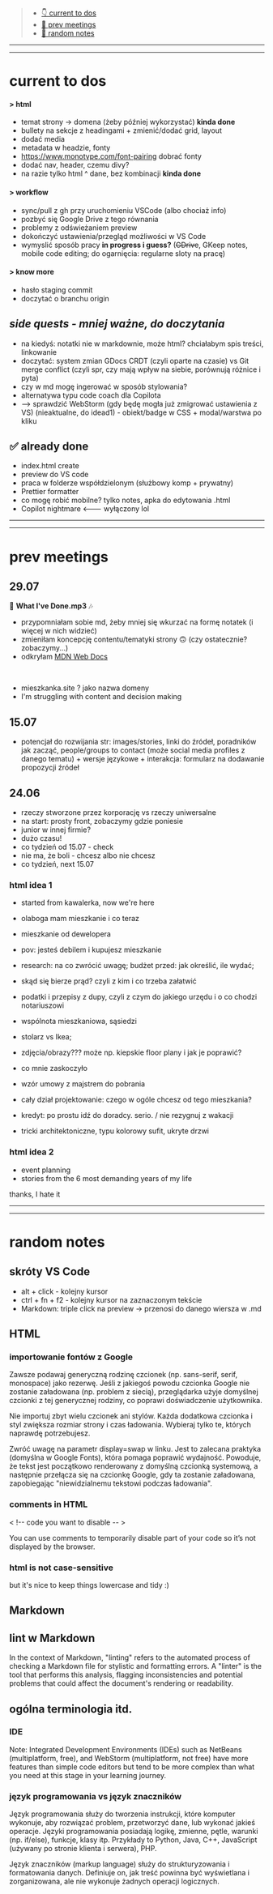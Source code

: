 > - [👇 current to dos](#current-to-dos)
> - [👀 prev meetings](#prev-meetings)
> - [📝 random notes](#random-notes)

<hr><hr>

# **current to dos**

#### > html

- temat strony -> domena (żeby później wykorzystać) **kinda done**
- bullety na sekcje z headingami + zmienić/dodać grid, layout
- dodać media
- metadata w headzie, fonty
- https://www.monotype.com/font-pairing dobrać fonty
- dodać nav, header, czemu divy?
- na razie tylko html ^ dane, bez kombinacji **kinda done**

#### > workflow

- sync/pull z gh przy uruchomieniu VSCode (albo chociaż info)
- pozbyć się Google Drive z tego równania
- problemy z odświeżaniem preview
- dokończyć ustawienia/przegląd możliwości w VS Code
- wymyslić sposób pracy **in progress i guess?** (~~GDrive~~, GKeep notes, mobile code editing; do ogarnięcia: regularne sloty na pracę)

#### > know more

- hasło staging commit
- doczytać o branchu origin

## _side quests - mniej ważne, do doczytania_

- na kiedyś: notatki nie w markdownie, może html? chciałabym spis treści, linkowanie
- doczytać: system zmian GDocs CRDT (czyli oparte na czasie) vs Git merge conflict (czyli spr, czy mają wpływ na siebie, porównują różnice i pyta)
- czy w md mogę ingerować w sposób stylowania?
- alternatywa typu code coach dla Copilota
- --> sprawdzić WebStorm (gdy będę mogła już zmigrować ustawienia z VS)
  (nieaktualne, do idead1) - obiekt/badge w CSS + modal/warstwa po kliku

## ✅ already done

- index.html create
- preview do VS code
- praca w folderze współdzielonym (służbowy komp + prywatny)
- Prettier formatter
- co mogę robić mobilne? tylko notes, apka do edytowania .html
- Copilot nightmare <--- wyłączony lol

<hr><hr>

# **prev meetings**

## 29.07

🎵 **What I've Done.mp3** 🎶

- przypomniałam sobie md, żeby mniej się wkurzać na formę notatek (i więcej w nich widzieć)
- zmieniłam koncepcję contentu/tematyki strony 🙃 (czy ostatecznie? zobaczymy...)
- odkryłam [MDN Web Docs](https://developer.mozilla.org/en-US/)

<br>

- mieszkanka.site ? jako nazwa domeny
- I'm struggling with content and decision making

## 15.07

- potencjał do rozwijania str: images/stories, linki do źródeł, poradników jak zacząć, people/groups to contact (może social media profiles z danego tematu) + wersje językowe + interakcja: formularz na dodawanie propozycji źródeł

## 24.06

- rzeczy stworzone przez korporację vs rzeczy uniwersalne
- na start: prosty front, zobaczymy gdzie poniesie
- junior w innej firmie?
- dużo czasu!
- co tydzień od 15.07 - check
- nie ma, że boli - chcesz albo nie chcesz
- co tydzień, next 15.07

### html idea 1

- started from kawalerka, now we're here
- olaboga mam mieszkanie i co teraz
- mieszkanie od dewelopera
- pov: jesteś debilem i kupujesz mieszkanie

- research: na co zwrócić uwagę; budżet przed: jak określić, ile wydać;
- skąd się bierze prąd? czyli z kim i co trzeba załatwić
- podatki i przepisy z dupy, czyli z czym do jakiego urzędu i o co chodzi notariuszowi
- wspólnota mieszkaniowa, sąsiedzi
- stolarz vs Ikea;
- zdjęcia/obrazy??? może np. kiepskie floor plany i jak je poprawić?
- co mnie zaskoczyło
- wzór umowy z majstrem do pobrania
- cały dział projektowanie: czego w ogóle chcesz od tego mieszkania?
- kredyt: po prostu idź do doradcy. serio. / nie rezygnuj z wakacji
- tricki architektoniczne, typu kolorowy sufit, ukryte drzwi

### html idea 2

- event planning
- stories from the 6 most demanding years of my life

thanks, I hate it

<hr><hr>

# **random notes**

## skróty VS Code

- alt + click - kolejny kursor
- ctrl + fn + f2 - kolejny kursor na zaznaczonym tekście
- Markdown: triple click na preview -> przenosi do danego wiersza w .md

## HTML

### importowanie fontów z Google

Zawsze podawaj generyczną rodzinę czcionek (np. sans-serif, serif, monospace) jako rezerwę. Jeśli z jakiegoś powodu czcionka Google nie zostanie załadowana (np. problem z siecią), przeglądarka użyje domyślnej czcionki z tej generycznej rodziny, co poprawi doświadczenie użytkownika.

Nie importuj zbyt wielu czcionek ani stylów. Każda dodatkowa czcionka i styl zwiększa rozmiar strony i czas ładowania. Wybieraj tylko te, których naprawdę potrzebujesz.

Zwróć uwagę na parametr display=swap w linku. Jest to zalecana praktyka (domyślna w Google Fonts), która pomaga poprawić wydajność. Powoduje, że tekst jest początkowo renderowany z domyślną czcionką systemową, a następnie przełącza się na czcionkę Google, gdy ta zostanie załadowana, zapobiegając "niewidzialnemu tekstowi podczas ładowania".

### comments in HTML

< !-- code you want to disable -- >

You can use comments to temporarily disable part of your code so it’s not displayed by the browser.

### html is not case-sensitive

but it's nice to keep things lowercase and tidy :)

## Markdown

## lint w Markdown

In the context of Markdown, "linting" refers to the automated process of checking a Markdown file for stylistic and formatting errors. A "linter" is the tool that performs this analysis, flagging inconsistencies and potential problems that could affect the document's rendering or readability.

## ogólna terminologia itd.

### IDE

Note: Integrated Development Environments (IDEs) such as NetBeans (multiplatform, free), and WebStorm (multiplatform, not free) have more features than simple code editors but tend to be more complex than what you need at this stage in your learning journey.

### język programowania vs język znaczników

Język programowania służy do tworzenia instrukcji, które komputer wykonuje, aby rozwiązać problem, przetworzyć dane, lub wykonać jakieś operacje. Języki programowania posiadają logikę, zmienne, pętle, warunki (np. if/else), funkcje, klasy itp. Przykłady to Python, Java, C++, JavaScript (używany po stronie klienta i serwera), PHP.

Język znaczników (markup language) służy do strukturyzowania i formatowania danych. Definiuje on, jak treść powinna być wyświetlana i zorganizowana, ale nie wykonuje żadnych operacji logicznych.
